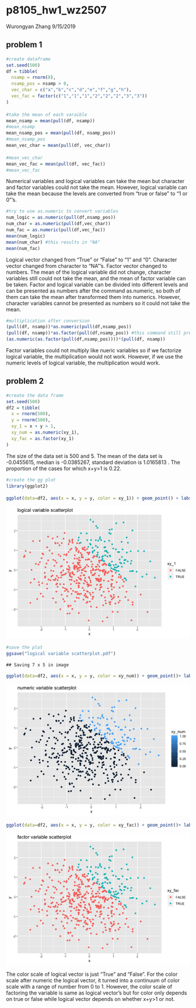 p8105\_hw1\_wz2507
================
Wurongyan Zhang
9/15/2019

## problem 1

``` r
#create dataframe
set.seed(500)
df = tibble(
  nsamp = rnorm(8),
  nsamp_pos = nsamp > 0,
  vec_char = c("a","b","c","d","e","f","g","h"),
  vec_fac = factor(c("1","1","1","2","2","2","3","3"))
)

#take the mean of each varaible
mean_nsamp = mean(pull(df, nsamp))
#mean_nsamp
mean_nsamp_pos = mean(pull(df, nsamp_pos))
#mean_nsamp_pos
mean_vec_char = mean(pull(df, vec_char))

#mean_vec_char
mean_vec_fac = mean(pull(df, vec_fac))
#mean_vec_fac
```

Numerical variables and logical variables can take the mean but
character and factor variables could not take the mean. However, logical
variable can take the mean because the levels are converted from “true
or false” to “1 or 0”’s.

``` r
#try to use as.numeric to convert variables
num_logic = as.numeric(pull(df,nsamp_pos))
num_char = as.numeric(pull(df,vec_char))
num_fac = as.numeric(pull(df,vec_fac))
mean(num_logic)
mean(num_char) #this results in "NA"
mean(num_fac)
```

Logical vector changed from “True” or “False” to “1” and “0”. Character
vector changed from character to “NA”’s. Factor vector changed to
numbers. The mean of the logical variable did not change, character
variables still could not take the mean, and the mean of factor variable
can be taken. Factor and logical variable can be divided into different
levels and can be presented as numbers after the command as.numeric, so
both of them can take the mean after transformed them into numerics.
However, character variables cannot be presented as numbers so it could
not take the mean.

``` r
#multiplication after conversion
(pull(df, nsamp))*as.numeric(pull(df,nsamp_pos))
(pull(df, nsamp))*as.factor(pull(df,nsamp_pos)) #this command still present NA's
(as.numeric(as.factor(pull(df,nsamp_pos))))*(pull(df, nsamp))
```

Factor variables could not multiply like nueric variables so if we
factorize logical variable, the multiplication would not work. However,
if we use the numeric levels of logical variable, the multiplication
would work.

## problem 2

``` r
#create the data frame
set.seed(500)
df2 = tibble(
  x = rnorm(500),
  y = rnorm(500),
  xy_1 = x + y > 1,
  xy_num = as.numeric(xy_1),
  xy_fac = as.factor(xy_1) 
)
```

The size of the data set is 500 and 5. The mean of the data set is
-0.0455615, median is -0.0385267, standard deviation is 1.0165813 . The
proportion of the cases for which x+y\>1 is 0.22.

``` r
#create the gg plot
library(ggplot2)

ggplot(data=df2, aes(x = x, y = y, color = xy_1)) + geom_point() + labs(title = "logical variable scatterplot")
```

![](ds-hw-1_files/figure-gfm/unnamed-chunk-6-1.png)<!-- -->

``` r
#save the plot
ggsave("logical variable scatterplot.pdf")
```

    ## Saving 7 x 5 in image

``` r
ggplot(data=df2, aes(x = x, y = y, color = xy_num)) + geom_point()+ labs(title = "numeric variable scatterplot")
```

![](ds-hw-1_files/figure-gfm/unnamed-chunk-6-2.png)<!-- -->

``` r
ggplot(data=df2, aes(x = x, y = y, color = xy_fac)) + geom_point()+ labs(title = "factor variable scatterplot")
```

![](ds-hw-1_files/figure-gfm/unnamed-chunk-6-3.png)<!-- -->

The color scale of logical vector is just “True” and “False”. For the
color scale after numeric the logical vector, it turned into a continuum
of color scale with a range of number from 0 to 1. However, the color
scale of factoring the variable is same as logical vector’s but for
color only depends on true or false while logical vector depends on
whether x+y\>1 or not.
